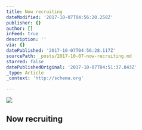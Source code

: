 ```yaml
---
title: Now recruiting
dateModified: '2017-10-07T04:56:20.258Z'
publisher: {}
author: []
inFeed: true
description: ''
via: {}
datePublished: '2017-10-07T04:56:28.117Z'
sourcePath: _posts/2017-10-07-now-recruiting.md
starred: false
datePublishedOriginal: '2017-10-07T04:51:37.843Z'
_type: Article
_context: 'http://schema.org'

---
```

<article style=""><img src="https://the-grid-user-content.s3-us-west-2.amazonaws.com/865ebb60-037c-472c-943e-c34bff3cb248.jpg" /><h1>Now recruiting</h1></article>